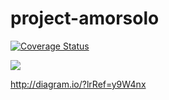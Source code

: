 # project-amorsolo

<a href='https://coveralls.io/github/titomarifrancis/project-amorsolo?branch=master'><img src='https://coveralls.io/repos/github/titomarifrancis/project-amorsolo/badge.svg?branch=master' alt='Coverage Status' /></a>

<a href="https://www.codacy.com/manual/titomarifrancis/project-amorsolo?utm_source=github.com&amp;utm_medium=referral&amp;utm_content=titomarifrancis/project-amorsolo&amp;utm_campaign=Badge_Grade"><img src="https://api.codacy.com/project/badge/Grade/c72041093afc4184a71386ec04077e59"/></a>

http://diagram.io/?lrRef=y9W4nx
